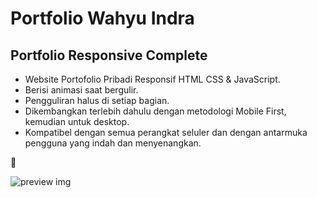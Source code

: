 # Portfolio Wahyu Indra
## Portfolio Responsive Complete

- Website Portofolio Pribadi Responsif HTML CSS & JavaScript.
- Berisi animasi saat bergulir.
- Pengguliran halus di setiap bagian.
- Dikembangkan terlebih dahulu dengan metodologi Mobile First, kemudian untuk desktop.
- Kompatibel dengan semua perangkat seluler dan dengan antarmuka pengguna yang indah dan menyenangkan.

💙

![preview img](img/preview.png)
